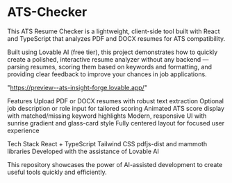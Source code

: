 # ATS-Checker
This ATS Resume Checker is a lightweight, client-side tool built with React and TypeScript that analyzes PDF and DOCX resumes for ATS compatibility.

Built using Lovable AI (free tier), this project demonstrates how to quickly create a polished, interactive resume analyzer without any backend — parsing resumes, scoring them based on keywords and formatting, and providing clear feedback to improve your chances in job applications.

"https://preview--ats-insight-forge.lovable.app/"

Features
Upload PDF or DOCX resumes with robust text extraction
Optional job description or role input for tailored scoring
Animated ATS score display with matched/missing keyword highlights
Modern, responsive UI with sunrise gradient and glass-card style
Fully centered layout for focused user experience

Tech Stack
React + TypeScript
Tailwind CSS
pdfjs-dist and mammoth libraries
Developed with the assistance of Lovable AI

This repository showcases the power of AI-assisted development to create useful tools quickly and efficiently.
